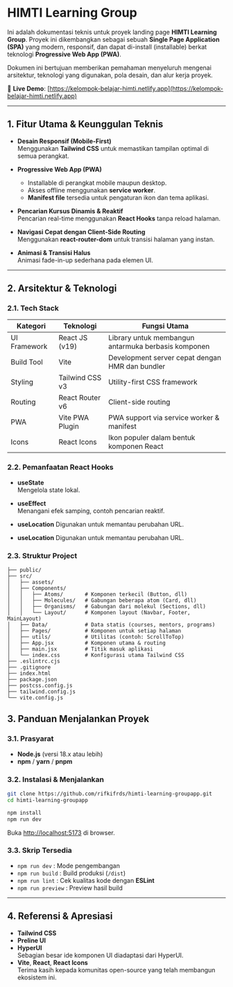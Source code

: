 # **HIMTI Learning Group**

Ini adalah dokumentasi teknis untuk proyek landing page **HIMTI Learning Group**. Proyek ini dikembangkan sebagai sebuah **Single Page Application (SPA)** yang modern, responsif, dan dapat di-install (installable) berkat teknologi **Progressive Web App (PWA)**.

Dokumen ini bertujuan memberikan pemahaman menyeluruh mengenai arsitektur, teknologi yang digunakan, pola desain, dan alur kerja proyek.

🔗 **Live Demo**: [https://kelompok-belajar-himti.netlify.app](https://kelompok-belajar-himti.netlify.app)

---

## **1. Fitur Utama & Keunggulan Teknis**

- **Desain Responsif (Mobile-First)**  
  Menggunakan **Tailwind CSS** untuk memastikan tampilan optimal di semua perangkat.

- **Progressive Web App (PWA)**  
  - Installable di perangkat mobile maupun desktop.  
  - Akses offline menggunakan **service worker**.  
  - **Manifest file** tersedia untuk pengaturan ikon dan tema aplikasi.

- **Pencarian Kursus Dinamis & Reaktif**  
  Pencarian real-time menggunakan **React Hooks** tanpa reload halaman.

- **Navigasi Cepat dengan Client-Side Routing**  
  Menggunakan **react-router-dom** untuk transisi halaman yang instan.

- **Animasi & Transisi Halus**  
  Animasi fade-in-up sederhana pada elemen UI.

---

## **2. Arsitektur & Teknologi**

### **2.1. Tech Stack**

| **Kategori**   | **Teknologi**         | **Fungsi Utama**                                |
|----------------|-----------------------|-------------------------------------------------|
| UI Framework   | React JS (v19)        | Library untuk membangun antarmuka berbasis komponen |
| Build Tool     | Vite                  | Development server cepat dengan HMR dan bundler |
| Styling        | Tailwind CSS v3       | Utility-first CSS framework                     |
| Routing        | React Router v6       | Client-side routing                             |
| PWA            | Vite PWA Plugin       | PWA support via service worker & manifest       |
| Icons          | React Icons           | Ikon populer dalam bentuk komponen React        |

### **2.2. Pemanfaatan React Hooks**

- **useState**  
  Mengelola state lokal.  

- **useEffect**  
  Menangani efek samping, contoh pencarian reaktif.

- **useLocation**
Digunakan untuk memantau perubahan URL.

- **useLocation**
Digunakan untuk memantau perubahan URL.


### **2.3. Struktur Project**
```
├── public/
├── src/
│   ├── assets/
│   ├── Components/
│   │   ├── Atoms/       # Komponen terkecil (Button, dll)
│   │   ├── Molecules/   # Gabungan beberapa atom (Card, dll)
│   │   ├── Organisms/   # Gabungan dari molekul (Sections, dll)
│   │   └── Layout/      # Komponen layout (Navbar, Footer, MainLayout)
│   ├── Data/            # Data statis (courses, mentors, programs)
│   ├── Pages/           # Komponen untuk setiap halaman
│   ├── utils/           # Utilitas (contoh: ScrollToTop)
│   ├── App.jsx          # Komponen utama & routing
│   ├── main.jsx         # Titik masuk aplikasi
│   └── index.css        # Konfigurasi utama Tailwind CSS
├── .eslintrc.cjs
├── .gitignore
├── index.html
├── package.json
├── postcss.config.js
├── tailwind.config.js
└── vite.config.js
```

## **3. Panduan Menjalankan Proyek**

### **3.1. Prasyarat**

- **Node.js** (versi 18.x atau lebih)
- **npm** / **yarn** / **pnpm**

### **3.2. Instalasi & Menjalankan**

```bash
git clone https://github.com/rifkifrds/himti-learning-groupapp.git
cd himti-learning-groupapp

npm install
npm run dev
```

Buka [http://localhost:5173](http://localhost:5173) di browser.

### **3.3. Skrip Tersedia**

- `npm run dev` : Mode pengembangan
- `npm run build` : Build produksi (`/dist`)
- `npm run lint` : Cek kualitas kode dengan **ESLint**
- `npm run preview` : Preview hasil build

---

## **4. Referensi & Apresiasi**

- **Tailwind CSS**
- **Preline UI**
- **HyperUI**  
  Sebagian besar ide komponen UI diadaptasi dari HyperUI.
- **Vite**, **React**, **React Icons**  
  Terima kasih kepada komunitas open-source yang telah membangun ekosistem ini.
